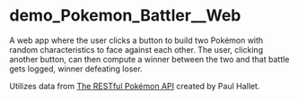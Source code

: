# demo_Pokemon_Battler__Web

A web app where the user clicks a button to build two Pokémon with random characteristics to face against each other. The user, clicking another button, can then compute a winner between the two and that battle gets logged, winner defeating loser. 

Utilizes data from [The RESTful Pokémon API](https://pokeapi.co/) created by Paul Hallet.
<!---
Features:

Fetch API utilization
Jokes are prevented from appearing again until all jokes have been drawn once
Css styling
Joke categories handling
--->
